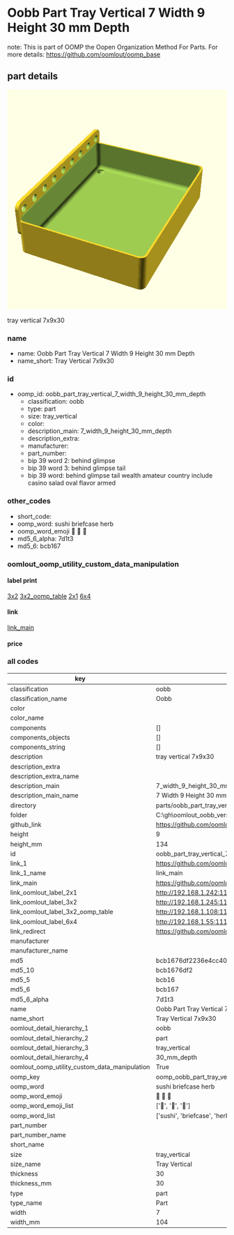 # Oobb Part Tray Vertical 7 Width 9 Height 30 mm Depth  

note: This is part of OOMP the Oopen Organization Method For Parts. For more details: https://github.com/oomlout/oomp_base

##  part details
  

[![](3dpr.png)](3dpr.png)

tray vertical 7x9x30



### name
* name: Oobb Part Tray Vertical 7 Width 9 Height 30 mm Depth
* name_short: Tray Vertical 7x9x30 
### id
* oomp_id: oobb_part_tray_vertical_7_width_9_height_30_mm_depth
  * classification: oobb
  * type: part
  * size: tray_vertical
  * color: 
  * description_main: 7_width_9_height_30_mm_depth
  * description_extra: 
  * manufacturer: 
  * part_number: 
  * bip 39 word 2: behind glimpse
  * bip 39 word 3: behind glimpse tail
  * bip 39 word: behind glimpse tail wealth amateur country include casino salad oval flavor armed

### other_codes
* short_code: 
* oomp_word: sushi briefcase herb
* oomp_word_emoji :sushi: :briefcase: :herb:
* md5_6_alpha: 7d1t3
* md5_6: bcb167






### oomlout_oomp_utility_custom_data_manipulation
#### label print
[3x2](http://192.168.1.245:1112/?label=oomp%207d1t3)
[3x2_oomp_table](http://192.168.1.108:1112/?label=oomp%207d1t3)
[2x1](http://192.168.1.242:1112/?label=oomp%207d1t3)
[6x4](http://192.168.1.55:1112/?label=oomp%207d1t3)    

#### link

[link_main](https://github.com/oomlout/oomlout_oobb_version_4_generated_parts/tree/main/navigation_oomp/oobb/part/tray_vertical/7_width_9_height_30_mm_depth/part)                              

#### price







### all codes 
| key | value |  
| --- | --- |  
| classification | oobb |  
| classification_name | Oobb |  
| color |  |  
| color_name |  |  
| components | [] |  
| components_objects | [] |  
| components_string | [] |  
| description | tray vertical 7x9x30 |  
| description_extra |  |  
| description_extra_name |  |  
| description_main | 7_width_9_height_30_mm_depth |  
| description_main_name | 7 Width 9 Height 30 mm Depth |  
| directory | parts/oobb_part_tray_vertical_7_width_9_height_30_mm_depth |  
| folder | C:\gh\oomlout_oobb_version_4_generated_parts\parts\oobb_part_tray_vertical_7_width_9_height_30_mm_depth |  
| github_link | https://github.com/oomlout/oomlout_oomp_part_src/tree/main/parts/oobb_part_tray_vertical_7_width_9_height_30_mm_depth |  
| height | 9 |  
| height_mm | 134 |  
| id | oobb_part_tray_vertical_7_width_9_height_30_mm_depth |  
| link_1 | https://github.com/oomlout/oomlout_oobb_version_4_generated_parts/tree/main/navigation_oomp/oobb/part/tray_vertical/7_width_9_height_30_mm_depth/part |  
| link_1_name | link_main |  
| link_main | https://github.com/oomlout/oomlout_oobb_version_4_generated_parts/tree/main/navigation_oomp/oobb/part/tray_vertical/7_width_9_height_30_mm_depth/part |  
| link_oomlout_label_2x1 | http://192.168.1.242:1112/?label=oomp%207d1t3 |  
| link_oomlout_label_3x2 | http://192.168.1.245:1112/?label=oomp%207d1t3 |  
| link_oomlout_label_3x2_oomp_table | http://192.168.1.108:1112/?label=oomp%207d1t3 |  
| link_oomlout_label_6x4 | http://192.168.1.55:1112/?label=oomp%207d1t3 |  
| link_redirect | https://github.com/oomlout/oomlout_oobb_version_4_generated_parts/tree/main/parts/oobb_tray_vertical_07_09_30 |  
| manufacturer |  |  
| manufacturer_name |  |  
| md5 | bcb1676df2236e4cc403df83ba98c8a4 |  
| md5_10 | bcb1676df2 |  
| md5_5 | bcb16 |  
| md5_6 | bcb167 |  
| md5_6_alpha | 7d1t3 |  
| name | Oobb Part Tray Vertical 7 Width 9 Height 30 mm Depth |  
| name_short | Tray Vertical 7x9x30  |  
| oomlout_detail_hierarchy_1 | oobb |  
| oomlout_detail_hierarchy_2 | part |  
| oomlout_detail_hierarchy_3 | tray_vertical |  
| oomlout_detail_hierarchy_4 | 30_mm_depth |  
| oomlout_oomp_utility_custom_data_manipulation | True |  
| oomp_key | oomp_oobb_part_tray_vertical_7_width_9_height_30_mm_depth |  
| oomp_word | sushi briefcase herb |  
| oomp_word_emoji | :sushi: :briefcase: :herb: |  
| oomp_word_emoji_list | [':sushi:', ':briefcase:', ':herb:'] |  
| oomp_word_list | ['sushi', 'briefcase', 'herb'] |  
| part_number |  |  
| part_number_name |  |  
| short_name |  |  
| size | tray_vertical |  
| size_name | Tray Vertical |  
| thickness | 30 |  
| thickness_mm | 30 |  
| type | part |  
| type_name | Part |  
| width | 7 |  
| width_mm | 104 |  
